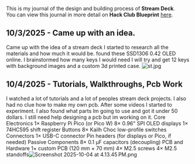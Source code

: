 <!--
  ===================    !!READ THIS NOTICE!!   ====================
  DO NOT edit this file manually. Your changes WILL BE OVERWRITTEN!
  This journal is auto generated and updated by Hack Club Blueprint.
  To edit this file, please edit your journal entries on Blueprint.
  ==================================================================
-->

This is my journal of the design and building process of **Stream Deck**.  
You can view this journal in more detail on **Hack Club Blueprint** [here](https://blueprint.hackclub.com/projects/53).


## 10/3/2025 - Came up with an idea.  

Came up with the idea of a stream deck I started to research all the materials and how much it would be. found these SSD1306 0.42 OLED online. I brainstormed how many keys I would need I will try and get 12 keys with background images and a custom 3d printed case. ![st.jpg](https://blueprint.hackclub.com/user-attachments/blobs/redirect/eyJfcmFpbHMiOnsiZGF0YSI6MTU3LCJwdXIiOiJibG9iX2lkIn19--016ccff21dab847e323b9f483d74a911c24b7c7b/st.jpg)
  

## 10/4/2025 - Tutorials, Walkthroughs, Pcb Work  

I watched a lot of tutorials and a lot of peoples stream deck projects. I also had no clue how to make my own pcb. After some videos I started to experiment. I also found what parts Im going to use and got it under 50 dollars. I still need help designing a pcb but im working on it. Core Electronics
1× Raspberry Pi Pico (or Pico W)
8× 0.96" SPI OLED displays
1× 74HC595 shift register
Buttons
8× Kailh Choc low-profile switches
Connectors
1× USB-C connector
Pin headers (for displays or Pico, if needed)
Passive Components
8× 0.1 µF capacitors (decoupling)
PCB and Hardware
1× custom PCB (120 mm × 70 mm)
4× M2.5 screws
4× M2.5 standoffs![Screenshot 2025-10-04 at 4.13.45 PM.png](https://blueprint.hackclub.com/user-attachments/blobs/redirect/eyJfcmFpbHMiOnsiZGF0YSI6NDEzLCJwdXIiOiJibG9iX2lkIn19--d6f6be87e61f34ff4e00d949da608d2724663fec/Screenshot%202025-10-04%20at%204.13.45%E2%80%AFPM.png)
  

